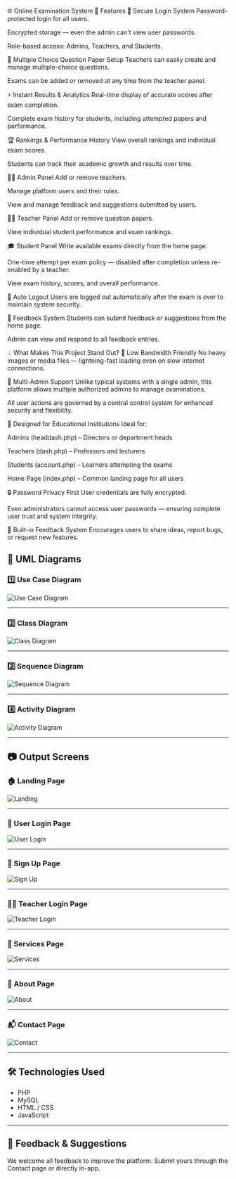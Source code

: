🌐 Online Examination System
🚀 Features
🔐 Secure Login System
Password-protected login for all users.

Encrypted storage — even the admin can't view user passwords.

Role-based access: Admins, Teachers, and Students.

📝 Multiple Choice Question Paper Setup
Teachers can easily create and manage multiple-choice questions.

Exams can be added or removed at any time from the teacher panel.

⚡ Instant Results & Analytics
Real-time display of accurate scores after exam completion.

Complete exam history for students, including attempted papers and performance.

🏆 Rankings & Performance History
View overall rankings and individual exam scores.

Students can track their academic growth and results over time.

🧑‍💼 Admin Panel
Add or remove teachers.

Manage platform users and their roles.

View and manage feedback and suggestions submitted by users.

👨‍🏫 Teacher Panel
Add or remove question papers.

View individual student performance and exam rankings.

🎓 Student Panel
Write available exams directly from the home page.

One-time attempt per exam policy — disabled after completion unless re-enabled by a teacher.

View exam history, scores, and overall performance.

🔁 Auto Logout
Users are logged out automatically after the exam is over to maintain system security.

💬 Feedback System
Students can submit feedback or suggestions from the home page.

Admin can view and respond to all feedback entries.

💡 What Makes This Project Stand Out?
🚦 Low Bandwidth Friendly
No heavy images or media files — lightning-fast loading even on slow internet connections.

👥 Multi-Admin Support
Unlike typical systems with a single admin, this platform allows multiple authorized admins to manage examinations.

All user actions are governed by a central control system for enhanced security and flexibility.

🏫 Designed for Educational Institutions
Ideal for:

Admins (headdash.php) – Directors or department heads

Teachers (dash.php) – Professors and lecturers

Students (account.php) – Learners attempting the exams

Home Page (index.php) – Common landing page for all users

🔒 Password Privacy First
User credentials are fully encrypted.

Even administrators cannot access user passwords — ensuring complete user trust and system integrity.

📢 Built-in Feedback System
Encourages users to share ideas, report bugs, or request new features.




## 🧾 UML Diagrams

### 1️⃣ Use Case Diagram  
![Use Case Diagram](https://github.com/project101010/batch-project/blob/main/images_git/1.jpeg)

---

### 2️⃣ Class Diagram  
![Class Diagram](https://github.com/project101010/batch-project/blob/main/images_git/2.jpeg)

---

### 3️⃣ Sequence Diagram  
![Sequence Diagram](https://github.com/project101010/batch-project/blob/main/images_git/3.jpeg)

---

### 4️⃣ Activity Diagram  
![Activity Diagram](https://github.com/project101010/batch-project/blob/main/images_git/4.jpeg)

---

## 📷 Output Screens

### 🏠 Landing Page  
![Landing](https://github.com/project101010/batch-project/blob/main/images_git/landingslide.jpeg)

---


### 👤 User Login Page  
![User Login](https://github.com/project101010/batch-project/blob/main/images_git/studentlogin.jpeg)

---

### 📝 Sign Up Page  
![Sign Up](https://github.com/project101010/batch-project/blob/main/images_git/signup.jpeg)

---

### 👨‍🏫 Teacher Login Page  
![Teacher Login](https://github.com/project101010/batch-project/blob/main/images_git/teacher_login.jpeg)

---

### 💼 Services Page  
![Services](https://github.com/project101010/batch-project/blob/main/images_git/services.jpeg)

---

### 🧾 About Page  
![About](https://github.com/project101010/batch-project/blob/main/images_git/about.jpeg)

---

### 📬 Contact Page  
![Contact](https://github.com/project101010/batch-project/blob/main/images_git/contactpage.jpeg)

---

## 🛠️ Technologies Used

- PHP  
- MySQL  
- HTML / CSS  
- JavaScript  

---

## 📩 Feedback & Suggestions

We welcome all feedback to improve the platform. Submit yours through the Contact page or directly in-app.



